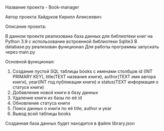 Название проекта - Book-manager

Автор проекта Хайдуков Кирилл Алексеевич

Описание проекта:

В данном проекте реализована база данных для библиотеки книг на Python 3.9 с использование встроенной библиотеки Sqlite3
В database.py реализован функционал
Для работы программы запускать через main.py

Основной функционал:
1) Создание пустой SQL таблицы books с именами столбцов id (INT PRIMARY KEY), title(TEXT название книги), author(TEXT имя автора книги), year(INT год публикации книги) и status(TEXT информация о статусе книги)
2) Добавление новой книги в базу данных
3) Удаление книги из базы по её id
4) Обновление статуса книги
5) Поиск данных о книги по её title, author и year
6) Вывод всей таблицы books

Созданная база данных будет находится в файле library.json

